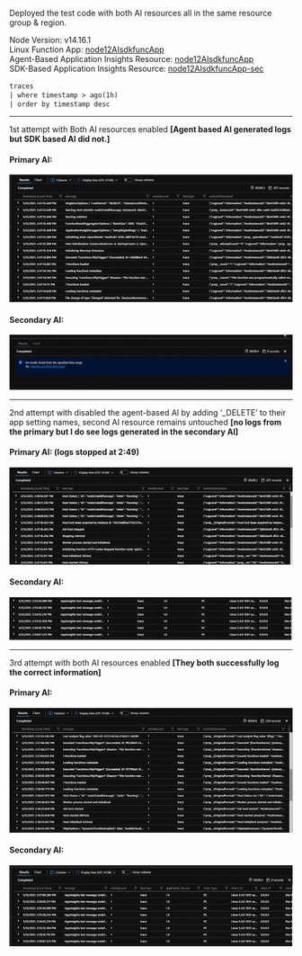 Deployed the test code with both AI resources all in the same resource group & region. 

Node Version: v14.16.1 \
Linux Function App: [node12AIsdkfuncApp](https://ms.portal.azure.com/#@microsoft.onmicrosoft.com/resource/subscriptions/83e0d97e-09ce-4ef1-b908-b07072b805e3/resourceGroups/EPlinux/providers/Microsoft.Web/sites/node12AIsdkfuncApp/functionsList) \
Agent-Based Application Insights Resource: [node12AIsdkfuncApp](https://ms.portal.azure.com/#@microsoft.onmicrosoft.com/resource/subscriptions/83e0d97e-09ce-4ef1-b908-b07072b805e3/resourceGroups/EPlinux/providers/microsoft.insights/components/node12AIsdkfuncApp/overview) \
SDK-Based Application Insights Resource: [node12AIsdkfuncApp-sec](https://ms.portal.azure.com/#@microsoft.onmicrosoft.com/resource/subscriptions/83e0d97e-09ce-4ef1-b908-b07072b805e3/resourceGroups/EPlinux/providers/microsoft.insights/components/node12AIsdkfuncApp-sec/overview)


	traces 
	| where timestamp > ago(1h) 
	| order by timestamp desc

---
1st attempt with Both AI resources enabled <b>\[Agent based AI generated logs but SDK based AI did not.]</b>
#### Primary AI:
![Primary AI First Test](https://github.com/Xingyixzhang/Support_Repro/blob/main/NodeAI_Agent%2BSDK_Test/images/Primary_AI_1.gif)
#### Secondary AI:
![Secondary AI First Test](https://github.com/Xingyixzhang/Support_Repro/blob/main/NodeAI_Agent%2BSDK_Test/images/Secondary_AI_1.gif)

---
2nd attempt with disabled the agent-based AI by adding ‘_DELETE’ to their app setting names, second AI resource remains untouched <b>\[no logs from the primary but I do see logs generated in the secondary AI]</b>
#### Primary AI: (logs stopped at 2:49)
![Primary AI Second Test](https://github.com/Xingyixzhang/Support_Repro/blob/main/NodeAI_Agent%2BSDK_Test/images/Primary_AI_2.gif)
#### Secondary AI:
![Secondary AI Second Test](https://github.com/Xingyixzhang/Support_Repro/blob/main/NodeAI_Agent%2BSDK_Test/images/Secondary_AI_2.gif)

---
3rd attempt with both AI resources enabled <b>\[They both successfully log the correct information] </b>
#### Primary AI:
![Primary AI Third Test](https://github.com/Xingyixzhang/Support_Repro/blob/main/NodeAI_Agent%2BSDK_Test/images/Primary_AI_3.gif)
#### Secondary AI:
![Secondary AI Third Test](https://github.com/Xingyixzhang/Support_Repro/blob/main/NodeAI_Agent%2BSDK_Test/images/Secondary_AI_3.gif)
